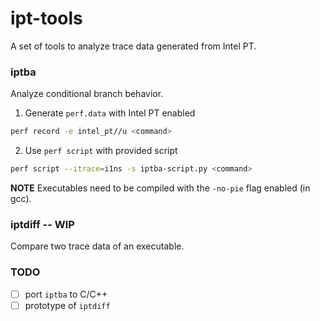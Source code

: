 ipt-tools
=====

A set of tools to analyze trace data generated from Intel PT.

### iptba

Analyze conditional branch behavior. 

1. Generate `perf.data` with Intel PT enabled
```bash
perf record -e intel_pt//u <command>
```

2. Use `perf script` with provided script
```bash
perf script --itrace=i1ns -s iptba-script.py <command>
```

**NOTE**  Executables need to be compiled with the `-no-pie` flag enabled (in gcc).

### iptdiff -- **WIP**

Compare two trace data of an executable.

### TODO
- [ ] port `iptba` to C/C++
- [ ] prototype of `iptdiff`
